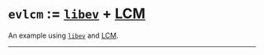 `evlcm` := [`libev`] + [LCM]
============================

An example using [`libev`] and [LCM].


_____________

[`libev`]: https://github.com/enki/libev
[LCM]: https://github.com/lcm-proj/lcm
